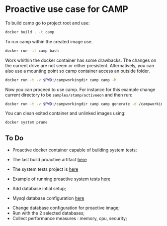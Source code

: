 # Proactive use case for CAMP

To build camp go to project root and use:

```bash
docker build . -t camp
```

To run camp within the created image use.

```bash
docker run -it camp bash
```

Work whithin the docker container has some drawbacks. The changes on the current drive are not seem or either presistent. Alternatively, you can also use a mounting point so camp container access an outside folder.


```bash
docker run -t -v $PWD:/campworkingdir camp camp -h
```

Now you can proceed to use camp. For instance for this example change current directory to be `samples/stamp/activeeon` and then run:

```bash
docker run -t -v $PWD:/campworkingdir camp camp generate -d /campworkingdir
```

You can clean exited container and unlinked images using:

```bash
docker system prune
```


## To Do

* Proactive docker container capable of building system tests;

- The last build proactive artifact [here](http://jenkins.activeeon.com/view/NightlyRelease/job/nightly-release/lastSuccessfulBuild/artifact/build/distributions/)

- The system tests project is [here](https://bitbucket.org/activeeon/scheduling-system-tests/src/master/)

- Example of running proactive system tests [here](http://jenkins.activeeon.com/job/scheduling-system-tests/)

* Add database intial setup;

- Mysql database configuration [here](https://docs.google.com/document/d/1z9qNB64Sch3n-F5dwgFCmbKzKXSqfjfjYD9PLmSsgsM/edit#heading=h.1qei06ddonzh)

* Change database configuration for proactive image;
* Run with the 2 selected databases;
* Collect performance measures : memory, cpu, security;
